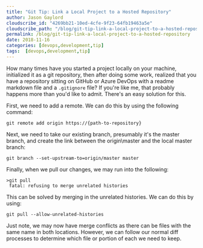 ```yaml
---
title: "Git Tip: Link a Local Project to a Hosted Repository"
author: Jason Gaylord
cloudscribe_id: "4269bb21-10ed-4cfe-9f23-64fb19463a5e"
cloudscribe_path: "/blog/git-tip-link-a-local-project-to-a-hosted-repository"
permalink: /blog/git-tip-link-a-local-project-to-a-hosted-repository
date: 2018-11-16
categories: [devops,development,tip]
tags:  [devops,development,tip]
---
```


How many times have you started a project locally on your machine, initialized it as a git repository, then after doing some work, realized that you have a repository sitting on GitHub or Azure DevOps with a readme markdown file and a `.gitignore` file? If you're like me, that probably happens more than you'd like to admit. There's an easy solution for this. 

First, we need to add a remote. We can do this by using the following command:

```shell
git remote add origin https://{path-to-repository}
```

Next, we need to take our existing branch, presumably it's the master branch, and create the link between the origin\master and the local master branch:

```shell
git branch --set-upstream-to=origin/master master
```

Finally, when we pull our changes, we may run into the following:

```shell
>git pull  
 fatal: refusing to merge unrelated histories
```

This can be solved by merging in the unrelated histories. We can do this by using:

```shell
git pull --allow-unrelated-histories
```

Just note, we may now have merge conflicts as there can be files with the same name in both locations. However, we can follow our normal diff processes to determine which file or portion of each we need to keep.